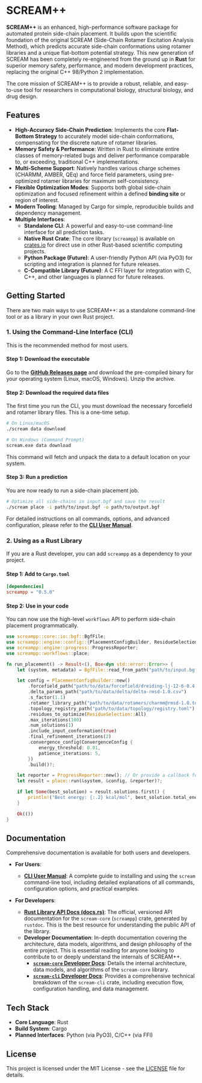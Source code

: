 # SCREAM++

**SCREAM++** is an enhanced, high-performance software package for automated protein side-chain placement. It builds upon the scientific foundation of the original SCREAM (Side-Chain Rotamer Excitation Analysis Method), which predicts accurate side-chain conformations using rotamer libraries and a unique flat-bottom potential strategy. This new generation of SCREAM has been completely re-engineered from the ground up in **Rust** for superior memory safety, performance, and modern development practices, replacing the original C++ 98/Python 2 implementation.

The core mission of SCREAM++ is to provide a robust, reliable, and easy-to-use tool for researchers in computational biology, structural biology, and drug design.

## Features

- **High-Accuracy Side-Chain Prediction**: Implements the core **Flat-Bottom Strategy** to accurately model side-chain conformations, compensating for the discrete nature of rotamer libraries.
- **Memory Safety & Performance**: Written in Rust to eliminate entire classes of memory-related bugs and deliver performance comparable to, or exceeding, traditional C++ implementations.
- **Multi-Scheme Support**: Natively handles various charge schemes (CHARMM, AMBER, QEq) and force field parameters, using pre-optimized rotamer libraries for maximum self-consistency.
- **Flexible Optimization Modes**: Supports both global side-chain optimization and focused refinement within a defined **binding site** or region of interest.
- **Modern Tooling**: Managed by Cargo for simple, reproducible builds and dependency management.
- **Multiple Interfaces**:
  - **Standalone CLI**: A powerful and easy-to-use command-line interface for all prediction tasks.
  - **Native Rust Crate**: The core library (`screampp`) is available on [crates.io](https://crates.io/crates/screampp) for direct use in other Rust-based scientific computing projects.
  - **Python Package (Future)**: A user-friendly Python API (via PyO3) for scripting and integration is planned for future releases.
  - **C-Compatible Library (Future)**: A C FFI layer for integration with C, C++, and other languages is planned for future releases.

## Getting Started

There are two main ways to use SCREAM++: as a standalone command-line tool or as a library in your own Rust project.

### 1. Using the Command-Line Interface (CLI)

This is the recommended method for most users.

#### Step 1: Download the executable

Go to the [**GitHub Releases page**](https://github.com/caltechmsc/screampp/releases) and download the pre-compiled binary for your operating system (Linux, macOS, Windows). Unzip the archive.

#### Step 2: Download the required data files

The first time you run the CLI, you must download the necessary forcefield and rotamer library files. This is a one-time setup.

```bash
# On Linux/macOS
./scream data download

# On Windows (Command Prompt)
scream.exe data download
```

This command will fetch and unpack the data to a default location on your system.

#### Step 3: Run a prediction

You are now ready to run a side-chain placement job.

```bash
# Optimize all side-chains in input.bgf and save the result
./scream place -i path/to/input.bgf -o path/to/output.bgf
```

For detailed instructions on all commands, options, and advanced configuration, please refer to the [**CLI User Manual**](docs/cli/USAGE.md).

### 2. Using as a Rust Library

If you are a Rust developer, you can add `screampp` as a dependency to your project.

#### Step 1: Add to `Cargo.toml`

```toml
[dependencies]
screampp = "0.5.0"
```

#### Step 2: Use in your code

You can now use the high-level `workflows` API to perform side-chain placement programmatically.

```rust
use screampp::core::io::bgf::BgfFile;
use screampp::engine::config::{PlacementConfigBuilder, ResidueSelection, ConvergenceConfig};
use screampp::engine::progress::ProgressReporter;
use screampp::workflows::place;

fn run_placement() -> Result<(), Box<dyn std::error::Error>> {
    let (system, metadata) = BgfFile::read_from_path("path/to/input.bgf")?;

    let config = PlacementConfigBuilder::new()
        .forcefield_path("path/to/data/forcefield/dreiding-lj-12-6-0.4.toml")
        .delta_params_path("path/to/data/delta/delta-rmsd-1.0.csv")
        .s_factor(1.1)
        .rotamer_library_path("path/to/data/rotamers/charmm@rmsd-1.0.toml")
        .topology_registry_path("path/to/data/topology/registry.toml")
        .residues_to_optimize(ResidueSelection::All)
        .max_iterations(100)
        .num_solutions(1)
        .include_input_conformation(true)
        .final_refinement_iterations(2)
        .convergence_config(ConvergenceConfig {
            energy_threshold: 0.01,
            patience_iterations: 5,
        })
        .build()?;

    let reporter = ProgressReporter::new(); // Or provide a callback for progress updates
    let result = place::run(&system, &config, &reporter)?;

    if let Some(best_solution) = result.solutions.first() {
        println!("Best energy: {:.2} kcal/mol", best_solution.total_energy);
    }

    Ok(())
}
```

## Documentation

Comprehensive documentation is available for both users and developers.

- **For Users**:

  - [**CLI User Manual**](docs/cli/USAGE.md): A complete guide to installing and using the `scream` command-line tool, including detailed explanations of all commands, configuration options, and practical examples.

- **For Developers**:

  - [**Rust Library API Docs (docs.rs)**](https://docs.rs/screampp): The official, versioned API documentation for the `scream-core` (`screampp`) crate, generated by `rustdoc`. This is the best resource for understanding the public API of the library.
  - **Developer Documentation**: In-depth documentation covering the architecture, data models, algorithms, and design philosophy of the entire project. This is essential reading for anyone looking to contribute to or deeply understand the internals of SCREAM++.
    - [**`scream-core` Developer Docs**](docs/dev/core/README.md): Details the internal architecture, data models, and algorithms of the `scream-core` library.
    - [**`scream-cli` Developer Docs**](docs/dev/cli/README.md): Provides a comprehensive technical breakdown of the `scream-cli` crate, including execution flow, configuration handling, and data management.

## Tech Stack

- **Core Language**: Rust
- **Build System**: Cargo
- **Planned Interfaces**: Python (via PyO3), C/C++ (via FFI)

## License

This project is licensed under the MIT License - see the [LICENSE](LICENSE) file for details.
